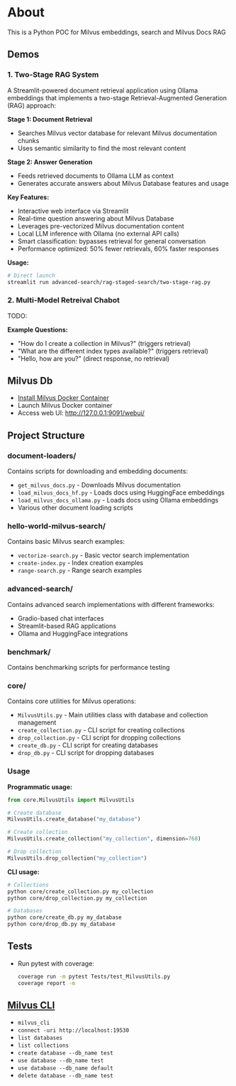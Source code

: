 # About
This is a Python POC for Milvus embeddings, search and Milvus Docs RAG

## Demos

### 1. Two-Stage RAG System
A Streamlit-powered document retrieval application using Ollama embeddings that implements a two-stage Retrieval-Augmented Generation (RAG) approach:

**Stage 1: Document Retrieval**
- Searches Milvus vector database for relevant Milvus documentation chunks
- Uses semantic similarity to find the most relevant content

**Stage 2: Answer Generation** 
- Feeds retrieved documents to Ollama LLM as context
- Generates accurate answers about Milvus Database features and usage

**Key Features:**
- Interactive web interface via Streamlit
- Real-time question answering about Milvus Database
- Leverages pre-vectorized Milvus documentation content
- Local LLM inference with Ollama (no external API calls)
- Smart classification: bypasses retrieval for general conversation
- Performance optimized: 50% fewer retrievals, 60% faster responses

**Usage:**
```bash
# Direct launch
streamlit run advanced-search/rag-staged-search/two-stage-rag.py
```
### 2. Multi-Model Retreival Chabot
TODO:

**Example Questions:**
- "How do I create a collection in Milvus?" (triggers retrieval)
- "What are the different index types available?" (triggers retrieval)
- "Hello, how are you?" (direct response, no retrieval)


## Milvus Db

- [Install Milvus Docker Container](https://milvus.io/docs/install_standalone-docker.md)
- Launch Milvus Docker container 
- Access web UI: http://127.0.0.1:9091/webui/

## Project Structure

### document-loaders/
Contains scripts for downloading and embedding documents:
- `get_milvus_docs.py` - Downloads Milvus documentation
- `load_milvus_docs_hf.py` - Loads docs using HuggingFace embeddings
- `load_milvus_docs_ollama.py` - Loads docs using Ollama embeddings
- Various other document loading scripts

### hello-world-milvus-search/
Contains basic Milvus search examples:
- `vectorize-search.py` - Basic vector search implementation
- `create-index.py` - Index creation examples
- `range-search.py` - Range search examples

### advanced-search/
Contains advanced search implementations with different frameworks:
- Gradio-based chat interfaces
- Streamlit-based RAG applications
- Ollama and HuggingFace integrations

### benchmark/
Contains benchmarking scripts for performance testing

### core/
Contains core utilities for Milvus operations:
- `MilvusUtils.py` - Main utilities class with database and collection management
- `create_collection.py` - CLI script for creating collections
- `drop_collection.py` - CLI script for dropping collections
- `create_db.py` - CLI script for creating databases
- `drop_db.py` - CLI script for dropping databases

### Usage

**Programmatic usage:**
```python
from core.MilvusUtils import MilvusUtils

# Create database
MilvusUtils.create_database("my_database")

# Create collection
MilvusUtils.create_collection("my_collection", dimension=768)

# Drop collection
MilvusUtils.drop_collection("my_collection")
```

**CLI usage:**
```bash
# Collections
python core/create_collection.py my_collection
python core/drop_collection.py my_collection

# Databases  
python core/create_db.py my_database
python core/drop_db.py my_database
```

## Tests
- Run pytest with coverage:

    ```bash
    coverage run -m pytest Tests/test_MilvusUtils.py
    coverage report -m
    ```

## [Milvus CLI](https://milvus.io/docs/cli_commands.md)
- `milvus_cli`
- `connect -uri http://localhost:19530`
- `list databases`
- `list collections`
- `create database --db_name test`
- `use database --db_name test`
- `use database --db_name default`
- `delete database --db_name test`
